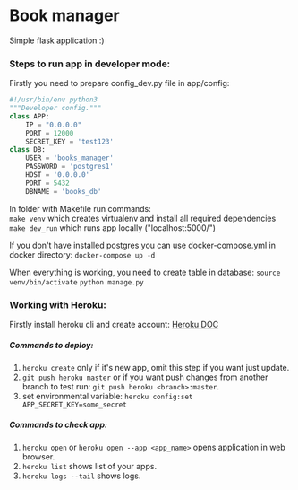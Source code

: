 # Book manager
Simple flask application :)

### Steps to run app in developer mode:
Firstly you need to prepare config_dev.py file in app/config:
```python
#!/usr/bin/env python3
"""Developer config."""
class APP:
    IP = "0.0.0.0"
    PORT = 12000
    SECRET_KEY = 'test123'
class DB:
    USER = 'books_manager'
    PASSWORD = 'postgres1'
    HOST = '0.0.0.0'
    PORT = 5432
    DBNAME = 'books_db'
```
In folder with Makefile run commands:<br>
`make venv` which creates virtualenv and install all required dependencies<br>
`make dev_run` which runs app locally ("localhost:5000/")

If you don't have installed postgres you can use docker-compose.yml in docker directory:
`docker-compose up -d`

When everything is working, you need to create table in database:
`source venv/bin/activate`
`python manage.py`


### Working with Heroku:
Firstly install heroku cli and create account: [Heroku DOC](https://devcenter.heroku.com/articles/getting-started-with-python)<br>

##### Commands to deploy:
1. `heroku create` only if it's new app, omit this step if you want just update.
2. `git push heroku master` or if you want push changes from another branch to test run: `git push heroku <branch>:master`.
3. set environmental variable: `heroku config:set APP_SECRET_KEY=some_secret`

##### Commands to check app:
1. `heroku open` or `heroku open --app <app_name>` opens application in web browser.
2. `heroku list` shows list of your apps.
3. `heroku logs --tail` shows logs.
